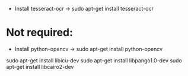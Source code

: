 - Install tesseract-ocr -> sudo apt-get install tesseract-ocr
# Not required:
- Install python-opencv -> sudo apt-get install python-opencv

sudo apt-get install libicu-dev
sudo apt-get install libpango1.0-dev
sudo apt-get install libcairo2-dev